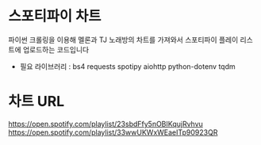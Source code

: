 # 스포티파이 차트
파이썬 크롤링을 이용해 멜론과 TJ 노래방의 차트를 가져와서 스포티파이 플레이 리스트에 업로드하는 코드입니다
 - 필요 라이브러리 : bs4 requests spotipy aiohttp python-dotenv tqdm
# 차트 URL
https://open.spotify.com/playlist/23sbdFfy5nOBIKqujRvhvu
https://open.spotify.com/playlist/33wwUKWxWEaeITp90923QR 
